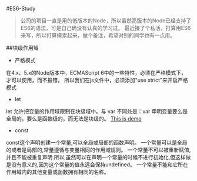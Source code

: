 #ES6-Study
>公司的项目一直是用的低版本的Node，所以虽然高版本的Node已经支持了ES6的语法，可是自己确没有认真的学习过。
>最近接了个私活，打算用ES6来写，所以打算摸索起来，做个备注，希望对别的同学也有一点用。

##块级作用域
*   严格模式

在4.x、5.x的Node版本中，ECMAScript 6中的一些特性，必须在严格模式下，才可以使用，而不报错。
所以我们在js文件中，必须添加"use strict"来开启严格模式

*   let

let 允许把变量的作用域限制在块级域中。与 var 不同处是：var 申明变量要么是全局的，要么是函数级的，而无法是块级的。
[This is demo](https://github.com/shadow88sky/es6-study/blob/master/let.js)

*   const

const这个声明创建一个常量,可以全局或局部的函数声明。
一个常量可以是全局的或者是局部的,常量遵循与变量相同的作用域规则。
一个常量不可以被重新赋值,并且不能被重复声明.所以,虽然可以在声明一个常量的时候不进行初始化,但这样做是没有意义的,因为这个常量的值永远会保持undefined。
一个常量不能和它所在作用域内的其他变量或函数拥有相同的名称。

